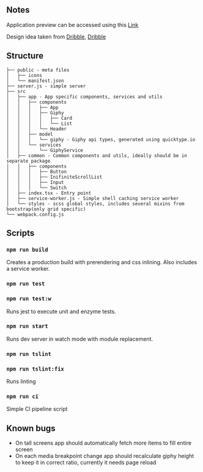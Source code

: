 
## Notes
Application preview can be accessed using this [Link](https://giphy-explorer.azurewebsites.net/)


Design idea taken from [Dribble](https://dribbble.com/shots/5815691-Grid-List-View-Switch),  [Dribble](https://dribbble.com/shots/4216362-Nox-Influencer-2)

## Structure
```
├── public - meta files
│   ├── icons
│   └── manifest.json
├── server.js - simple server
├── src
│   ├── app - App specific components, services and utils
│   │   ├── components
│   │   │   ├── App
│   │   │   ├── Giphy
│   │   │   │   ├── Card
│   │   │   │   └── List
│   │   │   └── Header
│   │   ├── model
│   │   │   └── giphy - Giphy api types, generated using quicktype.io
│   │   └── services
│   │       └── GiphyService
│   ├── common - Common components and utils, ideally should be in separate package
│   │   ├── components 
│   │   │   ├── Button
│   │   │   ├── InifiniteScrollList
│   │   │   ├── Input
│   │   │   └── Switch
│   ├── index.tsx - Entry point
│   ├── service-worker.js - Simple shell caching service worker
│   └── styles - scss global styles, includes several mixins from bootstrap(only grid specific)
└── webpack.config.js
```
## Scripts

### `npm run build`

Creates a production build with prerendering and css inlining. Also includes a service worker.

### `npm run test`
### `npm run test:w`

Runs jest to execute unit and enzyme tests.

### `npm run start`

Runs dev server in watch mode with module replacement.


### `npm run tslint`
### `npm run tslint:fix`

Runs linting

### `npm run ci`
Simple CI pipeline script

## Known bugs
- On tall screens app should automatically fetch more items to fill entire screen
- On each media breakpoint change app should recalculate giphy height to keep it in correct ratio, currently it needs page reload
